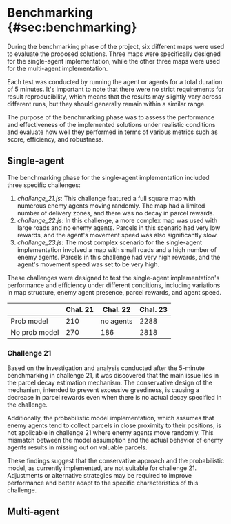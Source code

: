 # Benchmarking {#sec:benchmarking}
During the benchmarking phase of the project, six different maps were used to evaluate the proposed solutions. Three maps were specifically designed for the single-agent implementation, while the other three maps were used for the multi-agent implementation.

Each test was conducted by running the agent or agents for a total duration of 5 minutes. It's important to note that there were no strict requirements for result reproducibility, which means that the results may slightly vary across different runs, but they should generally remain within a similar range.

The purpose of the benchmarking phase was to assess the performance and effectiveness of the implemented solutions under realistic conditions and evaluate how well they performed in terms of various metrics such as score, efficiency, and robustness.

## Single-agent
The benchmarking phase for the single-agent implementation included three specific challenges:

1. *challenge_21.js*: This challenge featured a full square map with numerous enemy agents moving randomly. The map had a limited number of delivery zones, and there was no decay in parcel rewards.
2. *challenge_22.js*: In this challenge, a more complex map was used with large roads and no enemy agents. Parcels in this scenario had very low rewards, and the agent's movement speed was also significantly slow.
3. *challenge_23.js*: The most complex scenario for the single-agent implementation involved a map with small roads and a high number of enemy agents. Parcels in this challenge had very high rewards, and the agent's movement speed was set to be very high.

These challenges were designed to test the single-agent implementation's performance and efficiency under different conditions, including variations in map structure, enemy agent presence, parcel rewards, and agent speed.


|               | Chal. 21 | Chal. 22  | Chal. 23 |
|---------------|----------|-----------|----------|
| Prob model    | 210      | no agents | 2288     |
| No prob model | 270      | 186       | 2818     |


### Challenge 21
Based on the investigation and analysis conducted after the 5-minute benchmarking in challenge 21, it was discovered that the main issue lies in the parcel decay estimation mechanism. The conservative design of the mechanism, intended to prevent excessive greediness, is causing a decrease in parcel rewards even when there is no actual decay specified in the challenge.

Additionally, the probabilistic model implementation, which assumes that enemy agents tend to collect parcels in close proximity to their positions, is not applicable in challenge 21 where enemy agents move randomly. This mismatch between the model assumption and the actual behavior of enemy agents results in missing out on valuable parcels.

These findings suggest that the conservative approach and the probabilistic model, as currently implemented, are not suitable for challenge 21. Adjustments or alternative strategies may be required to improve performance and better adapt to the specific characteristics of this challenge.

## Multi-agent
